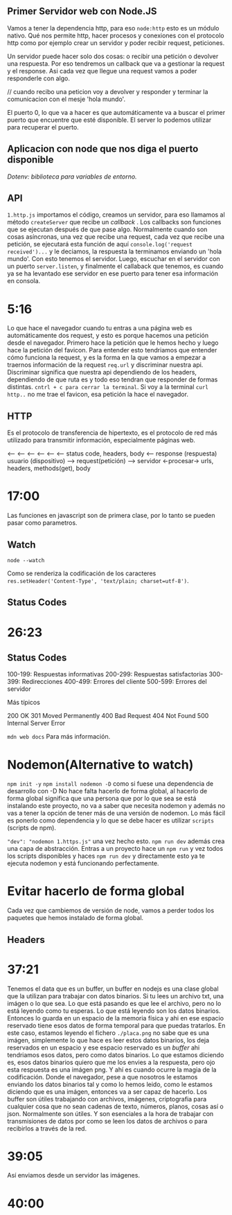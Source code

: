 ## Primer Servidor web con Node.JS

Vamos a tener la dependencia http, para eso `node:http` esto es un módulo nativo. Qué nos permite http, hacer procesos y conexiones con el protocolo http como por ejemplo crear un servidor y poder recibir request, peticiones.

Un servidor puede hacer solo dos cosas: o recibir una petición o devolver una respuesta. Por eso tendremos un callback que va a gestionar la request y el response. Asi cada vez que llegue una request vamos a poder responderle con algo.

// cuando recibo una peticion voy a devolver y responder y terminar la comunicacion con el mesje 'hola mundo'.

El puerto 0, lo que va a hacer es que automáticamente va a buscar el primer puerto que encuentre que esté disponible.
El server lo podemos utilizar para recuperar el puerto.

## Aplicacion con node que nos diga el puerto disponible

*Dotenv: biblioteca para variables de entorno.*

## API

`1.http.js` importamos el código, creamos un servidor, para eso llamamos al método `createServer` que recibe un *callback* . Los callbacks son funciones que se ejecutan después de que pase algo. Normalmente cuando son cosas asíncronas, una vez que recibe una request, cada vez que recibe una petición, se ejecutará esta función de aquí `console.log('request received')...` y le deciamos, la respuesta la terminamos enviando un 'hola mundo'. Con esto tenemos el servidor.
Luego, escuchar en el servidor con un puerto `server.listen`, y finalmente el callaback que tenemos, es cuando ya se ha levantado ese servidor en ese puerto para tener esa información en consola.

# 5:16  

Lo que hace el navegador cuando tu entras a una página web es automáticamente dos request, y esto es porque hacemos una petición desde el navegador.
Primero hace la petición que le hemos hecho y luego hace la petición del favicon. 
Para entender esto tendriamos que entender cómo funciona la request, y es la forma en la que vamos a empezar a traernos información de la request `req.url` y discriminar nuestra api. Discriminar significa que nuestra api dependiendo de los headers, dependiendo de que ruta es y todo eso tendran que responder de formas distintas.
`cntrl + c para cerrar la terminal`.
Si voy a la terminal `curl http..` no me trae el favicon, esa petición la hace el navegador.

## HTTP

Es el protocolo de transferencia de hipertexto, es el protocolo de red más utilizado para transmitir información, especialmente páginas web.

<-- <-- <-- <-- <-- <-- status code, headers, body <-- response (respuesta)
usuario (dispositivo) --> request(petición) --> servidor <-procesar->
               urls, headers, methods(get), body

# 17:00 

Las funciones en javascript son de primera clase, por lo tanto se pueden pasar como parametros.

## Watch

`node --watch`

Como se renderiza la codificación de los caracteres `res.setHeader('Content-Type', 'text/plain; charset=utf-8')`.

## Status Codes

# 26:23

## Status Codes

100-199: Respuestas informativas
200-299: Respuestas satisfactorias
300-399: Redirecciones
400-499: Errores del cliente
500-599: Errores del servidor

Más típicos

200 OK
301 Moved Permanently
400 Bad Request
404 Not Found
500 Internal Server Error

`mdn web docs` Para más información.

# Nodemon(Alternative to watch)

`npm init -y`
`npm install nodemon -D` como si fuese una dependencia de desarrollo con -D
No hace falta hacerlo de forma global, al hacerlo de forma global significa que una persona que por lo que sea se está instalando este proyecto, no va a saber que necesita nodemon y además no vas a tener la opción de tener más de una versión de nodemon.
Lo más fácil es ponerlo como dependencia y lo que se debe hacer es utilizar `scripts` (scripts de npm).

`"dev": "nodemon 1.https.js"` una vez hecho esto.
`npm run dev` además crea una capa de abstracción.
Entras a un proyecto hace un `npm run` y vez todos los scripts disponibles y haces `npm run dev` y directamente esto ya te ejecuta nodemon y está funcionando perfectamente.

# Evitar hacerlo de forma global

Cada vez que cambiemos de versión de node, vamos a perder todos los paquetes que hemos instalado de forma global.

## Headers

# 37:21

Tenemos el data que es un buffer, un buffer en nodejs es una clase global que la utilizan para trabajar con datos binarios. Si tu lees un archivo txt, una imágen o lo que sea. Lo que está pasando es que lee el archivo, pero no lo está leyendo como tu esperas. Lo que está leyendo son los datos binarios. Entonces lo guarda en un espacio de la memoria física y ahi en ese espacio reservado tiene esos datos de forma temporal para que puedas tratarlos. En este caso, estamos leyendo el fichero `./placa.png` no sabe que es una imágen, simplemente lo que hace es leer estos datos binarios, los deja reservados en un espacio y ese espacio reservado es un *buffer* ahi tendriamos esos datos, pero como datos binarios. Lo que estamos diciendo es, esos datos binarios quiero que me los envies a la respuesta, pero ojo esta respuesta es una imágen png. Y ahí es cuando ocurre la magia de la codificación. Donde el navegador, pese a que nosotros le estamos enviando los datos binarios tal y como lo hemos leido, como le estamos diciendo que es una imágen, entonces va a ser capaz de hacerlo. Los buffer son útiles trabajando con archivos, imágenes, criptografia para cualquier cosa que no sean cadenas de texto, números, planos, cosas así o json. Normalmente son útiles. Y son esenciales a la hora de trabajar con transmisiones de datos por como se leen los datos de archivos o para recibirlos a través de la red.

# 39:05

Así enviamos desde un servidor las imágenes.

# 40:00